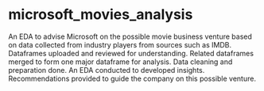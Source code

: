 # microsoft_movies_analysis
An EDA to advise Microsoft on the possible movie business venture based on data collected from industry players from sources such as IMDB.
Dataframes uploaded and reviewed for understanding.
Related dataframes merged to form one major dataframe for analysis.
Data cleaning and preparation done.
An EDA conducted to developed insights.
Recommendations provided to guide the company on this possible venture.

